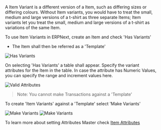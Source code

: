 A Item Variant is a different version of a Item, such as differing sizes or differing colours.
Without Item variants, you would have to treat the small, medium and large versions of a t-shirt as three separate Items; 
Item variants let you treat the small, medium and large versions of a t-shirt as variations of the same Item.

To use Item Variants in ERPNext, create an Item and check 'Has Variants'

* The Item shall then be referred as a 'Template'

<img class="screenshot" alt="Has Variants" src="{{url_prefix}}/assets/img/stock/item-has-variants.png">

On selecting 'Has Variants' a table shall appear. Specify the variant attributes for the Item in the table.
In case the attribute has Numeric Values, you can specify the range and increment values here. 

<img class="screenshot" alt="Valid Attributes" src="{{url_prefix}}/assets/img/stock/item-attributes.png">

> Note: You cannot make Transactions against a 'Template'

To create 'Item Variants' against a 'Template' select 'Make Variants'

<img class="screenshot" alt="Make Variants" src="{{url_prefix}}/assets/img/stock/make-variant.png">

<img class="screenshot" alt="Make Variants" src="{{url_prefix}}/assets/img/stock/make-variant-1.png">

To learn more about setting Attributes Master check [Item Attributes]({{url_prefix}}/user/guides/stock/setup/item-attribute.html)
